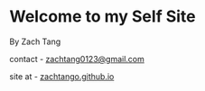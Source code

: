 # Welcome to my Self Site
By Zach Tang

contact - zachtang0123@gmail.com

site at - [zachtango.github.io](https://zachtango.github.io)


